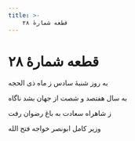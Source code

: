 ```yaml
---
title: >-
    قطعه شمارهٔ ۲۸
---
```

# قطعه شمارهٔ ۲۸

<div class="b" id="bn1"><div class="m1"><p>به روز شنبهٔ سادس ز ماه ذی الحجه</p></div>
<div class="m2"><p>به سال هفتصد و شصت از جهان بشد ناگاه</p></div></div>
<div class="b" id="bn2"><div class="m1"><p>ز شاهراه سعادت به باغ رضوان رفت</p></div>
<div class="m2"><p>وزیر کامل ابونصر خواجه فتح الله</p></div></div>